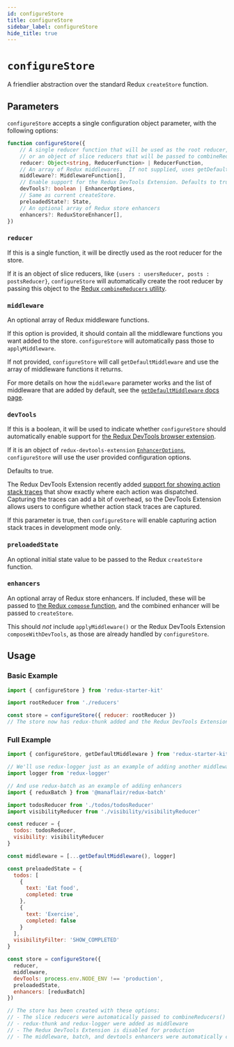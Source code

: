 ```yaml
---
id: configureStore
title: configureStore
sidebar_label: configureStore
hide_title: true
---
```


# `configureStore`

A friendlier abstraction over the standard Redux `createStore` function.

## Parameters

`configureStore` accepts a single configuration object parameter, with the following options:

```ts
function configureStore({
    // A single reducer function that will be used as the root reducer,
    // or an object of slice reducers that will be passed to combineReducers()
    reducer: Object<string, ReducerFunction> | ReducerFunction,
    // An array of Redux middlewares.  If not supplied, uses getDefaultMiddleware()
    middleware?: MiddlewareFunction[],
    // Enable support for the Redux DevTools Extension. Defaults to true.
    devTools?: boolean | EnhancerOptions,
    // Same as current createStore.
    preloadedState?: State,
    // An optional array of Redux store enhancers
    enhancers?: ReduxStoreEnhancer[],
})
```

### `reducer`

If this is a single function, it will be directly used as the root reducer for the store.

If it is an object of slice reducers, like `{users : usersReducer, posts : postsReducer}`,
`configureStore` will automatically create the root reducer by passing this object to the
[Redux `combineReducers` utility](https://redux.js.org/api/combinereducers).

### `middleware`

An optional array of Redux middleware functions.

If this option is provided, it should contain all the middleware functions you
want added to the store. `configureStore` will automatically pass those to `applyMiddleware`.

If not provided, `configureStore` will call `getDefaultMiddleware` and use the
array of middleware functions it returns.

For more details on how the `middleware` parameter works and the list of middleware that are added by default, see the
[`getDefaultMiddleware` docs page](./getDefaultMiddleware.md).

### `devTools`

If this is a boolean, it will be used to indicate whether `configureStore` should automatically enable support for [the Redux DevTools browser extension](https://github.com/zalmoxisus/redux-devtools-extension).

If it is an object of `redux-devtools-extension` [`EnhancerOptions`](https://github.com/zalmoxisus/redux-devtools-extension/blob/master/docs/API/Arguments.md#windowdevtoolsextensionconfig), `configureStore` will use the user provided configuration options.

Defaults to true.

The Redux DevTools Extension recently added [support for showing action stack traces](https://github.com/zalmoxisus/redux-devtools-extension/blob/d4ef75691ad294646f74bca38b973b19850a37cf/docs/Features/Trace.md) that show exactly where each action was dispatched. Capturing the traces can add a bit of overhead, so the DevTools Extension allows users to configure whether action stack traces are captured.

If this parameter is true, then `configureStore` will enable capturing action stack traces in development mode only.

### `preloadedState`

An optional initial state value to be passed to the Redux `createStore` function.

### `enhancers`

An optional array of Redux store enhancers. If included, these will be passed to [the Redux `compose` function](https://redux.js.org/api/compose), and the combined enhancer will be passed to `createStore`.

This should _not_ include `applyMiddleware()` or
the Redux DevTools Extension `composeWithDevTools`, as those are already handled by `configureStore`.

## Usage

### Basic Example

```js
import { configureStore } from 'redux-starter-kit'

import rootReducer from './reducers'

const store = configureStore({ reducer: rootReducer })
// The store now has redux-thunk added and the Redux DevTools Extension is turned on
```

### Full Example

```js
import { configureStore, getDefaultMiddleware } from 'redux-starter-kit'

// We'll use redux-logger just as an example of adding another middleware
import logger from 'redux-logger'

// And use redux-batch as an example of adding enhancers
import { reduxBatch } from '@manaflair/redux-batch'

import todosReducer from './todos/todosReducer'
import visibilityReducer from './visibility/visibilityReducer'

const reducer = {
  todos: todosReducer,
  visibility: visibilityReducer
}

const middleware = [...getDefaultMiddleware(), logger]

const preloadedState = {
  todos: [
    {
      text: 'Eat food',
      completed: true
    },
    {
      text: 'Exercise',
      completed: false
    }
  ],
  visibilityFilter: 'SHOW_COMPLETED'
}

const store = configureStore({
  reducer,
  middleware,
  devTools: process.env.NODE_ENV !== 'production',
  preloadedState,
  enhancers: [reduxBatch]
})

// The store has been created with these options:
// - The slice reducers were automatically passed to combineReducers()
// - redux-thunk and redux-logger were added as middleware
// - The Redux DevTools Extension is disabled for production
// - The middleware, batch, and devtools enhancers were automatically composed together
```
